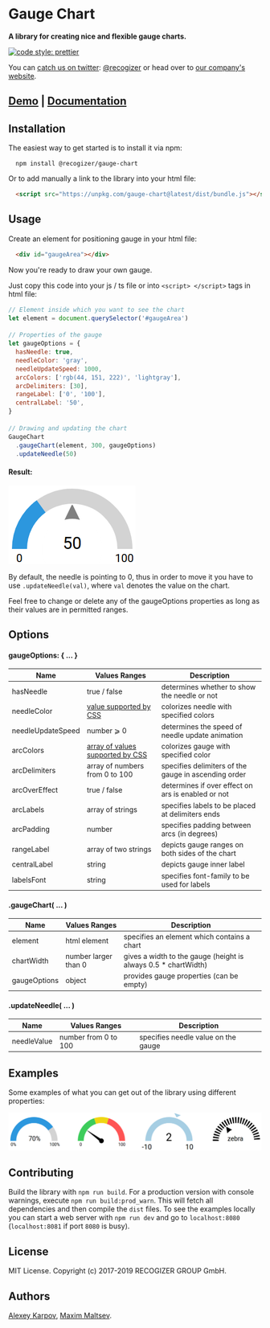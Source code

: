 # Gauge Chart

**A library for creating nice and flexible gauge charts.**

[![code style: prettier](https://img.shields.io/badge/code_style-prettier-ff69b4.svg?style=flat-square)](https://github.com/prettier/prettier)

You can [catch us on twitter](https://twitter.com/recogizer): [@recogizer](https://twitter.com/recogizer) or head over to [our company's website](http://www.recogizer.com/).

## [Demo](https://recogizer.github.io/gauge-chart/examples/samples/) | [Documentation](https://recogizer.github.io/gauge-chart/docs/)

## Installation

The easiest way to get started is to install it via npm:

```
  npm install @recogizer/gauge-chart
```

Or to add manually a link to the library into your html file:

```html
  <script src="https://unpkg.com/gauge-chart@latest/dist/bundle.js"></script>
```

## Usage

Create an element for positioning gauge in your html file:

```html
  <div id="gaugeArea"></div>
```

Now you're ready to draw your own gauge.

Just copy this code into your js / ts file or into `<script> </script>` tags in html file:

```javascript
// Element inside which you want to see the chart
let element = document.querySelector('#gaugeArea')

// Properties of the gauge
let gaugeOptions = {
  hasNeedle: true,
  needleColor: 'gray',
  needleUpdateSpeed: 1000,
  arcColors: ['rgb(44, 151, 222)', 'lightgray'],
  arcDelimiters: [30],
  rangeLabel: ['0', '100'],
  centralLabel: '50',
}

// Drawing and updating the chart
GaugeChart
  .gaugeChart(element, 300, gaugeOptions)
  .updateNeedle(50)
```


#### Result:

![Gauge Example](/examples/img/gauge1.png "Gauge Example")

By default, the needle is pointing to 0, thus in order to move it you have to use `.updateNeedle(val)`, where `val` denotes the value on the chart.

Feel free to change or delete any of the gaugeOptions properties as long as their values are in permitted ranges.

## Options

#### gaugeOptions: { ... }

| Name | Values Ranges | Description |
| ---- | ------------- | ----------- |
| hasNeedle | true / false | determines whether to show the needle or not |
| needleColor | [value supported by CSS](https://www.w3schools.com/colors/default.asp) | colorizes needle with specified colors |
| needleUpdateSpeed | number ⩾ 0 | determines the speed of needle update animation |
| arcColors | [array of values supported by CSS](https://www.w3schools.com/colors/default.asp) | colorizes gauge with specified color |
| arcDelimiters | array of numbers from 0 to 100 | specifies delimiters of the gauge in ascending order |
| arcOverEffect | true / false | determines if over effect on ars is enabled or not |
| arcLabels | array of strings | specifies labels to be placed at delimiters ends |
| arcPadding | number | specifies padding between arcs (in degrees) |
| rangeLabel | array of two strings | depicts gauge ranges on both sides of the chart |
| centralLabel | string | depicts gauge inner label |
| labelsFont | string | specifies font-family to be used for labels |


#### .gaugeChart( ... )

| Name | Values Ranges | Description |
| ---- | ------------- | ----------- |
| element | html element | specifies an element which contains a chart |
| chartWidth | number larger than 0 | gives a width to the gauge (height is always 0.5 * chartWidth) |
| gaugeOptions | object | provides gauge properties (can be empty) |

#### .updateNeedle( ... )

| Name | Values Ranges | Description |
| ---- | ------------- | ----------- |
| needleValue | number from 0 to 100 | specifies needle value on the gauge |

## Examples

Some examples of what you can get out of the library using different properties:

![Gauge Examples](/examples/img/gauges.png "Gauge Examples")

## Contributing
Build the library with `npm run build`. For a production version with console warnings, execute `npm run build:prod_warn`. This will fetch all dependencies and then compile the `dist` files. To see the examples locally you can start a web server with `npm run dev` and go to `localhost:8080` (`localhost:8081` if port `8080` is busy).

## License
MIT License. Copyright (c) 2017-2019 RECOGIZER GROUP GmbH.

## Authors
[Alexey Karpov](https://github.com/cherurg), [Maxim Maltsev](https://github.com/mmaltsev).
